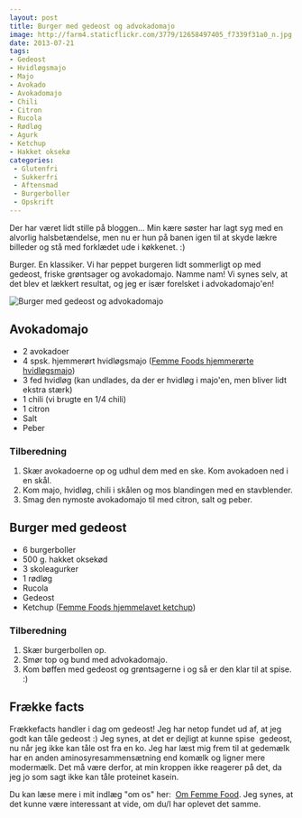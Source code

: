 ```yaml
---
layout: post
title: Burger med gedeost og advokadomajo
image: http://farm4.staticflickr.com/3779/12658497405_f7339f31a0_n.jpg
date: 2013-07-21
tags:
- Gedeost
- Hvidløgsmajo
- Majo
- Avokado
- Avokadomajo
- Chili
- Citron
- Rucola
- Rødløg
- Agurk
- Ketchup
- Hakket oksekø
categories:
 - Glutenfri
 - Sukkerfri
 - Aftensmad
 - Burgerboller
 - Opskrift
---
```


Der har været lidt stille på bloggen... Min kære søster har lagt syg med en
alvorlig halsbetændelse, men nu er hun på banen igen til at skyde lækre billeder
og stå med forklædet ude i køkkenet. :)

Burger. En klassiker. Vi har peppet burgeren lidt sommerligt op med gedeost,
friske grøntsager og avokadomajo. Namme nam! Vi synes selv, at det blev et
lækkert resultat, og jeg er især forelsket i advokadomajo'en!

![Burger med gedeost og advokadomajo](http://farm4.staticflickr.com/3779/12658497405_f7339f31a0.jpg)


## Avokadomajo
- 2 avokadoer
- 4 spsk. hjemmerørt hvidløgsmajo ([Femme Foods hjemmerørte hvidløgsmajo](/2013/06/hjemmeroert-hvidloegsmajo-med-ovnbagte-fritter/))
- 3 fed hvidløg (kan undlades, da der er hvidløg i majo'en, men bliver lidt ekstra stærk)
- 1 chili (vi brugte en 1/4 chili)
- 1 citron
- Salt 
- Peber

### Tilberedning
1. Skær avokadoerne op og udhul dem med en ske. Kom avokadoen ned i en skål.
2. Kom majo, hvidløg, chili i skålen og mos blandingen med en stavblender.
3. Smag den nymoste avokadomajo til med citron, salt og peber.


## Burger med gedeost
- 6 burgerboller
- 500 g. hakket oksekød 
- 3 skoleagurker
- 1 rødløg
- Rucola
- Gedeost
- Ketchup ([Femme Foods hjemmelavet
ketchup](/2013/07/basic-1-hjemmelavet-ketchup-med-og-uden-sennep/))

### Tilberedning
1. Skær burgerbollen op.
2. Smør top og bund med advokadomajo.
3. Kom bøffen med gedeost og grøntsagerne i og så er den klar til at spise. :)

## Frække facts
Frækkefacts handler i dag om gedeost! Jeg har netop fundet ud af, at jeg godt
kan tåle gedeost :) Jeg synes, at det er dejligt at kunne spise  gedeost, nu når
jeg ikke kan tåle ost fra en ko. Jeg har læst mig frem til at gedemælk har en
anden aminosyresammensætning end komælk og ligner mere modermælk. Det må være
derfor, at min kroppen ikke reagerer på det, da jeg jo som sagt ikke kan tåle
proteinet kasein.

Du kan læse mere i mit indlæg "om os" her:  [Om Femme
Food](http://www.femmefood.com/om-femme-food/). Jeg synes, at det kunne være interessant
at vide, om du/I har oplevet det samme.
